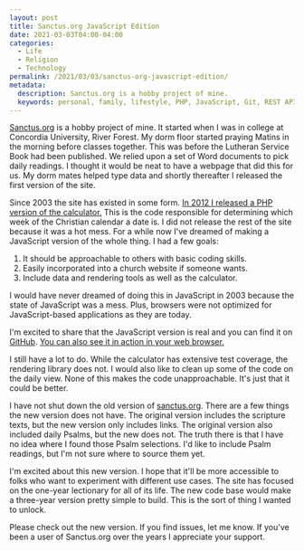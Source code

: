```yaml
---
layout: post
title: Sanctus.org JavaScript Edition
date: 2021-03-03T04:00-04:00
categories:
  - Life
  - Religion
  - Technology
permalink: /2021/03/03/sanctus-org-javascript-edition/
metadata:
  description: Sanctus.org is a hobby project of mine.
  keywords: personal, family, lifestyle, PHP, JavaScript, Git, REST API
---
```


[Sanctus.org](https://sanctus.org) is a hobby project of mine. It started when I was in college at Concordia University, River Forest. My dorm floor started praying Matins in the morning before classes together. This was before the Lutheran Service Book had been published. We relied upon a set of Word documents to pick daily readings. I thought it would be neat to have a webpage that did this for us. My dorm mates helped type data and shortly thereafter I released the first version of the site.

<!-- excerpt -->

Since 2003 the site has existed in some form. [In 2012 I released a PHP version of the calculator.](https://github.com/stanlemon/lectionary) This is the code responsible for determining which week of the Christian calendar a date is. I did not release the rest of the site because it was a hot mess. For a while now I've dreamed of making a JavaScript version of the whole thing. I had a few goals:

1. It should be approachable to others with basic coding skills.
2. Easily incorporated into a church website if someone wants.
3. Include data and rendering tools as well as the calculator.

I would have never dreamed of doing this in JavaScript in 2003 because the state of JavaScript was a mess. Plus, browsers were not optimized for JavaScript-based applications as they are today.

I'm excited to share that the JavaScript version is real and you can find it on [GitHub](https://github.com/stanlemon/lectionary-js). [You can also see it in action in your web browser.](http://stanlemon.com/lectionary-js/)

I still have a lot to do. While the calculator has extensive test coverage, the rendering library does not. I would also like to clean up some of the code on the daily view. None of this makes the code unapproachable. It's just that it could be better.

I have not shut down the old version of [sanctus.org](https://sanctus.org). There are a few things the new version does not have. The original version includes the scripture texts, but the new version only includes links. The original version also included daily Psalms, but the new does not. The truth there is that I have no idea where I found those Psalm selections. I'd like to include Psalm readings, but I'm not sure where to source them yet.

I'm excited about this new version. I hope that it'll be more accessible to folks who want to experiment with different use cases. The site has focused on the one-year lectionary for all of its life. The new code base would make a three-year version pretty simple to build. This is the sort of thing I wanted to unlock.

Please check out the new version. If you find issues, let me know. If you've been a user of Sanctus.org over the years I appreciate your support.
